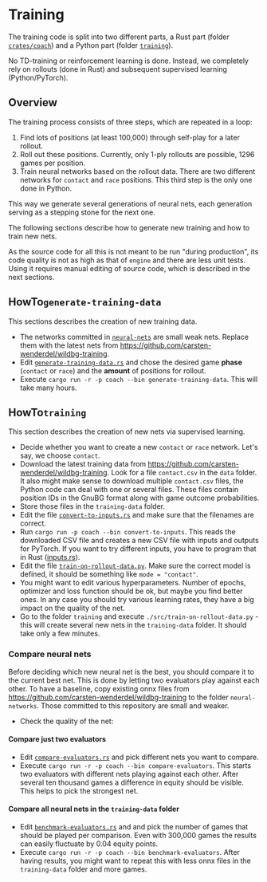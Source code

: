 # Training

The training code is split into two different parts, a Rust part (folder [`crates/coach`](../../crates/coach/src/bin/)) and a Python part (folder [`training`](../../training/src/)).

No TD-training or reinforcement learning is done. Instead, we completely rely on rollouts (done in Rust) and subsequent supervised learning (Python/PyTorch).

## Overview

The training process consists of three steps, which are repeated in a loop:
1. Find lots of positions (at least 100,000) through self-play for a later rollout.
2. Roll out these positions. Currently, only 1-ply rollouts are possible, 1296 games per position.
3. Train neural networks based on the rollout data. There are two different networks for `contact` and `race` positions. This third step is the only one done in Python.

This way we generate several generations of neural nets, each generation serving as a stepping stone for the next one.

The following sections describe how to generate new training and how to train new nets.

As the source code for all this is not meant to be run "during production", its code quality is not as high as that of `engine` and there are less unit tests.
Using it requires manual editing of source code, which is described in the next sections.

## HowTo`generate-training-data`

This sections describes the creation of new training data.

- The networks committed in [`neural-nets`](../../neural-nets) are small weak nets. Replace them with the latest nets from https://github.com/carsten-wenderdel/wildbg-training.
- Edit [`generate-training-data.rs`](../../crates/coach/src/bin/generate-training-data.rs) and chose the desired game **phase** (`contact` or `race`) and
the **amount** of positions for rollout.
- Execute `cargo run -r -p coach --bin generate-training-data`. This will take many hours.

##  HowTo`training`

This section describes the creation of new nets via supervised learning.

- Decide whether you want to create a new `contact` or `race` network. Let's say, we choose `contact`.
- Download the latest training data from https://github.com/carsten-wenderdel/wildbg-training.
Look for a file `contact.csv` in the `data` folder. It also might make sense to download multiple `contact.csv` files, the Python code can
deal with one or several files. These files contain position IDs in the GnuBG format along with game outcome probabilities.
- Store those files in the `training-data` folder.
- Edit the file [`convert-to-inputs.rs`](../../crates/coach/src/bin/convert-to-inputs.rs) and make sure that the filenames are correct.
- Run `cargo run -p coach --bin convert-to-inputs`.
This reads the downloaded CSV file and creates a new CSV file with inputs and outputs for PyTorch.
If you want to try different inputs, you have to program that in Rust ([inputs.rs](../../crates/engine/src/inputs.rs)).
- Edit the file [`train-on-rollout-data.py`](../../training/src/train-on-rollout-data.py). Make sure the correct model is
defined, it should be something like `mode = "contact"`.
- You might want to edit various hyperparameters. Number of epochs, optimizer and loss function should be ok, but maybe you find better ones.
In any case you should try various learning rates, they have a big impact on the quality of the net.
- Go to the folder `training` and execute `./src/train-on-rollout-data.py` - this will create several new nets in the `training-data` folder. It should take only a few minutes.

### Compare neural nets
Before deciding which new neural net is the best, you should compare it to the current best net. This is done by letting two evaluators play against each other.
To have a baseline, copy existing onnx files from https://github.com/carsten-wenderdel/wildbg-training to the folder `neural-networks`. Those committed to this repository are small and weaker.
- Check the quality of the net: 

#### Compare just two evaluators
- Edit [`compare-evaluators.rs`](../../crates/coach/src/bin/compare-evaluators.rs) and pick different nets you want to compare.
- Execute `cargo run -r -p coach --bin compare-evaluators`. This starts two evaluators with different nets playing against each other.
After several ten thousand games a difference in equity should be visible. This helps to pick the strongest net.

#### Compare all neural nets in the `training-data` folder
- Edit [`benchmark-evaluators.rs`](../../crates/coach/src/bin/compare-evaluators.rs) and and pick the number of games that should be played per comparison. Even with 300,000 games the results can easily fluctuate by 0.04 equity points.
- Execute `cargo run -r -p coach --bin benchmark-evaluators`. After having results, you might want to repeat this with less onnx files in the `training-data` folder and more games.
